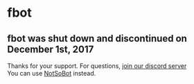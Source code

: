 # fbot

## fbot was shut down and discontinued on December 1st, 2017  
Thanks for your support. For questions, [join our discord server](https://discord.gg/EgUSd5Z)  
You can use [NotSoBot](https://mods.nyc/help) instead.
